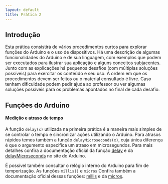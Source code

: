 ```yaml
---
layout: default
title: Prática 2
---
```


Introdução
----------

Esta prática consistirá de vários procedimentos curtos para explorar
funções do Arduino e o uso de dispositivos.
Há uma descrição de algumas funcionalidades do Arduino e de sua linguagem,
com exemplos que podem ser executados para ilustrar sua aplicação e alguns
conceitos subjacentes.
Junto com as explicações há pequenos desafios (com múltiplas soluções possíveis)
para exercitar os conteúdo e seu uso.
A ordem em que os procedimentos devem ser feitos ou o material consultado
é livre.
Caso tenham dificuldade podem pedir ajuda ao professor ou ver
algumas soluções possíveis para os problemas apontados no final de cada desafio.

Funções do Arduino
------------------

#### Medição e atraso de tempo

A função `delay(x)` utilizada na primeira prática é a maneira mais simples
de se controlar o tempo e sincronizar ações utilizando o Arduino.
Para atrasos rápidos temos também a função `delayMicroseconds(x)`, cuja
única diferença é que o argumento especifica um atraso em microsegundos.
Para mais detalhes confira a documentação oficial da função
[delay](https://www.arduino.cc/en/Reference/Delay) e da
[delayMicroseconds](https://www.arduino.cc/en/Reference/DelayMicroseconds)
no site do Arduino.

É possível também consultar o relógio interno do Arduino para fim de
temporização.
As funções `millis()` e `micros`
Confira também a documentação oficial dessas funções:
[millis](https://www.arduino.cc/en/Reference/Millis) e da
[micros](https://www.arduino.cc/en/Reference/Micros).


